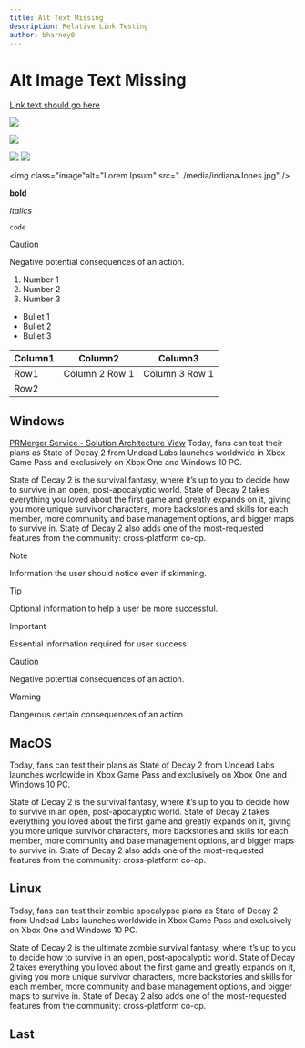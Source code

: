 ```yaml
---
title: Alt Text Missing
description: Relative Link Testing
author: bharney0
---
```

# Alt Image Text Missing

[Link text should go here](database-engine-events.md)

[](https://microsoft.com)

![](../media/indianaJones.jpg)

![ ](../media/indianaJones.jpg)

<img src="../media/indianaJones.jpg" />

<img class="image" src="../media/indianaJones.jpg" />

<img alt="" class="image" src="../media/indianaJones.jpg" />

<img class="image"alt="Lorem Ipsum" src="../media/indianaJones.jpg" />

**bold**

*Italics*

`code`

> [!CAUTION]
> Negative potential consequences of an action.

1. Number 1
1. Number 2
1. Number 3

- Bullet 1
- Bullet 2
- Bullet 3


|Column1  |Column2  |Column3  |
|---------|---------|---------|
|Row1     |Column 2 Row 1| Column 3 Row 1         |
|Row2     |         |         |


## Windows
[PRMerger Service - Solution Architecture View](../PRMerger-Architecture.md)
Today, fans can test their plans as State of Decay 2 from Undead Labs launches worldwide in Xbox Game Pass and exclusively on Xbox One and Windows 10 PC.

State of Decay 2 is the survival fantasy, where it’s up to you to decide how to survive in an open, post-apocalyptic world. State of Decay 2 takes everything you loved about the first game and greatly expands on it, giving you more unique survivor characters, more backstories and skills for each member, more community and base management options, and bigger maps to survive in. State of Decay 2 also adds one of the most-requested features from the community: cross-platform co-op.

> [!NOTE]
> Information the user should notice even if skimming.

> [!TIP]
> Optional information to help a user be more successful.

> [!IMPORTANT]
> Essential information required for user success.

> [!CAUTION]
> Negative potential consequences of an action.

> [!WARNING]
> Dangerous certain consequences of an action


## MacOS

Today, fans can test their plans as State of Decay 2 from Undead Labs launches worldwide in Xbox Game Pass and exclusively on Xbox One and Windows 10 PC.

State of Decay 2 is the survival fantasy, where it’s up to you to decide how to survive in an open, post-apocalyptic world. State of Decay 2 takes everything you loved about the first game and greatly expands on it, giving you more unique survivor characters, more backstories and skills for each member, more community and base management options, and bigger maps to survive in. State of Decay 2 also adds one of the most-requested features from the community: cross-platform co-op.

## Linux

Today, fans can test their zombie apocalypse plans as State of Decay 2 from Undead Labs launches worldwide in Xbox Game Pass and exclusively on Xbox One and Windows 10 PC.

State of Decay 2 is the ultimate zombie survival fantasy, where it’s up to you to decide how to survive in an open, post-apocalyptic world. State of Decay 2 takes everything you loved about the first game and greatly expands on it, giving you more unique survivor characters, more backstories and skills for each member, more community and base management options, and bigger maps to survive in. State of Decay 2 also adds one of the most-requested features from the community: cross-platform co-op.

## Last
